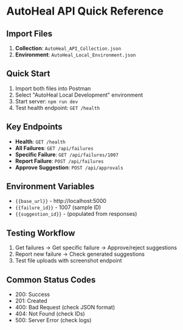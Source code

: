 # AutoHeal API Quick Reference

## Import Files
1. **Collection**: `AutoHeal_API_Collection.json`
2. **Environment**: `AutoHeal_Local_Environment.json`

## Quick Start
1. Import both files into Postman
2. Select "AutoHeal Local Development" environment
3. Start server: `npm run dev`
4. Test health endpoint: `GET /health`

## Key Endpoints
- **Health**: `GET /health`
- **All Failures**: `GET /api/failures`
- **Specific Failure**: `GET /api/failures/1007`
- **Report Failure**: `POST /api/failures`
- **Approve Suggestion**: `POST /api/approvals`

## Environment Variables
- `{{base_url}}` - http://localhost:5000
- `{{failure_id}}` - 1007 (sample ID)
- `{{suggestion_id}}` - (populated from responses)

## Testing Workflow
1. Get failures → Get specific failure → Approve/reject suggestions
2. Report new failure → Check generated suggestions
3. Test file uploads with screenshot endpoint

## Common Status Codes
- 200: Success
- 201: Created
- 400: Bad Request (check JSON format)
- 404: Not Found (check IDs)
- 500: Server Error (check logs)